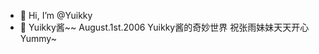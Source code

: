 - 👋 Hi, I’m @Yuikky
- 👀 Yuikky酱~~ August.1st.2006
Yuikky酱的奇妙世界
祝张雨妹妹天天开心 Yummy~

<!---
Yuikky/Yuikky is a ✨ special ✨ repository because its `README.md` (this file) appears on your GitHub profile.
You can click the Preview link to take a look at your changes.
--->
